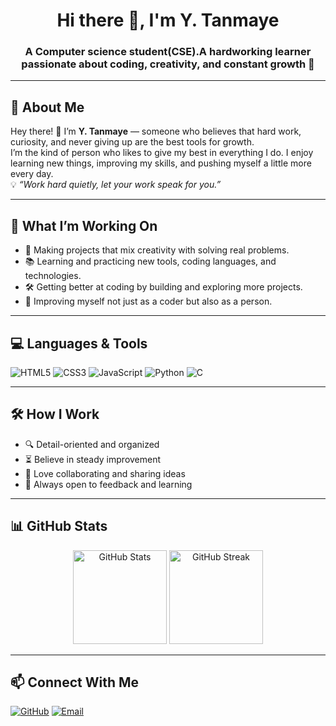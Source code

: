 <!-- Profile Header -->
<h1 align="center">Hi there 👋, I'm Y. Tanmaye</h1>
<h3 align="center"> A Computer science student(CSE).A hardworking learner passionate about coding, creativity, and constant growth 🚀</h3>

---

## 🌟 About Me
Hey there! 👋 I’m **Y. Tanmaye** — someone who believes that hard work, curiosity, and never giving up are the best tools for growth.  
I’m the kind of person who likes to give my best in everything I do. I enjoy learning new things, improving my skills, and pushing myself a little more every day.  
💡 *“Work hard quietly, let your work speak for you.”*

---

## 📌 What I’m Working On
- 🚀 Making projects that mix creativity with solving real problems.  
- 📚 Learning and practicing new tools, coding languages, and technologies.  
- 🛠 Getting better at coding by building and exploring more projects.  
- 🌱 Improving myself not just as a coder but also as a person.  

---

## 💻 Languages & Tools
![HTML5](https://img.shields.io/badge/HTML5-orange?logo=html5&logoColor=white&style=for-the-badge)
![CSS3](https://img.shields.io/badge/CSS3-blue?logo=css3&logoColor=white&style=for-the-badge)
![JavaScript](https://img.shields.io/badge/JavaScript-yellow?logo=javascript&logoColor=black&style=for-the-badge)
![Python](https://img.shields.io/badge/Python-blue?logo=python&logoColor=white&style=for-the-badge)
![C](https://img.shields.io/badge/C-00599C?logo=c&logoColor=white&style=for-the-badge)

---

## 🛠 How I Work
- 🔍 Detail-oriented and organized  
- ⏳ Believe in steady improvement  
- 🤝 Love collaborating and sharing ideas  
- 🧠 Always open to feedback and learning  

---

## 📊 GitHub Stats
<p align="center">
  <img src="https://github-readme-stats.vercel.app/api?username=yTanmaye&show_icons=true&theme=tokyonight" alt="GitHub Stats" height="150" />
  <img src="https://github-readme-streak-stats.herokuapp.com/?user=yTanmaye&theme=tokyonight" alt="GitHub Streak" height="150" />
</p>

---

## 📫 Connect With Me
[![GitHub](https://img.shields.io/badge/GitHub-100000?logo=github&logoColor=white&style=for-the-badge)](https://github.com/yTanmaye)
[![Email](https://img.shields.io/badge/Email-D14836?logo=gmail&logoColor=white&style=for-the-badge)](mailto:your.email@example.com)
